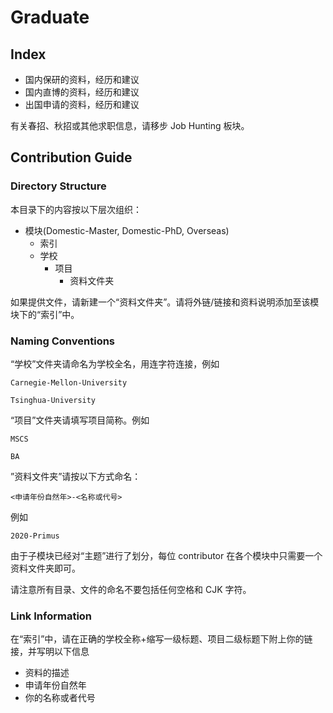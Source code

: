 # Graduate

## Index

- 国内保研的资料，经历和建议
- 国内直博的资料，经历和建议
- 出国申请的资料，经历和建议

有关春招、秋招或其他求职信息，请移步 Job Hunting 板块。

## Contribution Guide

### Directory Structure

本目录下的内容按以下层次组织：

- 模块(Domestic-Master, Domestic-PhD, Overseas)
    - 索引
    - 学校
        - 项目
            - 资料文件夹

如果提供文件，请新建一个“资料文件夹”。请将外链/链接和资料说明添加至该模块下的“索引”中。

### Naming Conventions

“学校”文件夹请命名为学校全名，用连字符连接，例如

```
Carnegie-Mellon-University

Tsinghua-University
```

“项目”文件夹请填写项目简称。例如

```
MSCS

BA
```

”资料文件夹”请按以下方式命名：

```
<申请年份自然年>-<名称或代号>
```

例如

```
2020-Primus
```

由于子模块已经对“主题”进行了划分，每位 contributor 在各个模块中只需要一个资料文件夹即可。

请注意所有目录、文件的命名不要包括任何空格和 CJK 字符。

### Link Information

在“索引”中，请在正确的学校全称+缩写一级标题、项目二级标题下附上你的链接，并写明以下信息

- 资料的描述
- 申请年份自然年
- 你的名称或者代号
